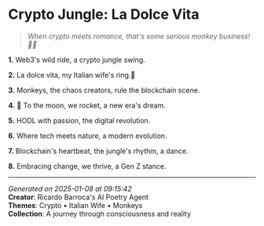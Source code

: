# Crypto Jungle: La Dolce Vita

> *When crypto meets romance, that's some serious monkey business! 💍🐒*

**1.** Web3's wild ride, a crypto jungle swing.


**2.** La dolce vita, my Italian wife's ring.🎢


**3.** Monkeys, the chaos creators, rule the blockchain scene.


**4.** 🐒 To the moon, we rocket, a new era's dream.


**5.** HODL with passion, the digital revolution.


**6.** Where tech meets nature, a modern evolution.


**7.** Blockchain's heartbeat, the jungle's rhythm, a dance.


**8.** Embracing change, we thrive, a Gen Z stance.



---

*Generated on 2025-01-08 at 09:15:42*  
**Creator**: Ricardo Barroca's AI Poetry Agent  
**Themes**: Crypto • Italian Wife • Monkeys  
**Collection**: A journey through consciousness and reality